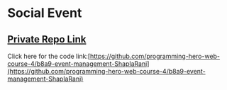# Social Event

## [ Private Repo Link](https://github.com/programming-hero-web-course-4/b8a9-event-management-ShaplaRani)

Click here for the code link:[https://github.com/programming-hero-web-course-4/b8a9-event-management-ShaplaRani](https://github.com/programming-hero-web-course-4/b8a9-event-management-ShaplaRani)